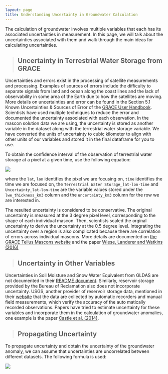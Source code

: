 ```yaml
---
layout: page
title: Understanding Uncertainty in Groundwater Calculation
---
```

The calculation of groundwater involves multiple variables that each has its associated uncertainties in measurement. In this page, we will talk about the uncertainties associated with them and walk through the main ideas for calculating uncertainties.

>## Uncertainty in Terrestrial Water Storage from GRACE
Uncertainties and errors exist in the processing of satellite measurements and processing. Examples of sources of errors include the difficulty to separate signals from land and ocean along the coast lines and the lack of observability in some area of the Earth due to how the satellites are moving. More details on uncertainties and error can be found in the Section 5.1 Known Uncertainties & Sources of Error of the [GRACE User Handbook](https://deotb6e7tfubr.cloudfront.net/s3-edaf5da92e0ce48fb61175c28b67e95d/podaac-ops-cumulus-docs.s3.us-west-2.amazonaws.com/gracefo/open/docs/GRACE-FO_L3_Handbook_JPL.pdf?A-userid=None&Expires=1691775191&Signature=hg9xblOoxGYd6Y4nT6lDtUVJfyYE9iB4GuXJi8rBsajgAq1CW2ctZHK-nHkLGDB4U0GbLKywoUI4h3QIN27MZorTUU2osEa6PDDEqniPfumQLqTdES7sgK2eBwYHKp8ac07-hFyfJ6bxhFwj-OKYMfS5mw1SLtGbjenc3LGLEOaQ-SVA~aNDQ-2QjCzFqtb-H9CXBGy6ZLNaU6fEzTmTUXIVqTXu8mZaB7423exrYNWxzbjLKctErOF-NX3gV8-ThrAt-VsLh~PBaT9epFamMOH18hs6Uv3t0~GwwF4UQTPS7wPndO4vnpApDni7F3u9ElnlK~OED7BX3sQ3S72nsw__&Key-Pair-Id=K2T4XLW1Q8DT9E). Scientists have used multiple techniques to reduce the error and documented the uncertainty associated with each observation. In the mascon solution data we are using, the uncertainty is stored as another variable in the dataset along with the terrestrial water storage variable. We have converted the units of uncertainty to cubic kilometer to align with other units of our variables and stored it in the final dataframe for you to use. 

To obtain the confidence interval of the observation of terrestrial water storage at a pixel at a given time, use the following equation:

<img src="{{site.url }}{{site.baseurl }}/assets/img/Confidence_Interval.png">

where the `lat`, `lon` identifies the pixel we are focusing on, `time` identifies the time we are focused on, the `Terrestrial Water Storage_lat-lon-time` and `Uncertainty_lat-lon-time` are the variable values stored under the `lwe_thickness_km3` column and the `uncertainty_km3` column for the row we are interested in.

The resulted uncertainty is considered to be conservative. The original uncertainty is measured at the 3 degree pixel level, corresponding to the shape of each individual mascon. Then, scientists scaled the orginal uncertainty to derive the uncertainty at the 0.5 degree level. Integrating the uncertainty over a region is also complicated because there are correlation of errors across individual mascons. More details are documented on [the GRACE Tellus Mascons website](https://grace.jpl.nasa.gov/data/get-data/jpl_global_mascons/) and the paper [Wiese, Landerer and Watkins (2016)](http://dx.doi.org/10.1002/2016WR019344)



>## Uncertainty in Other Variables
Uncertainties in Soil Moisture and Snow Water Equivalent from GLDAS are not documented in their [README document](https://hydro1.gesdisc.eosdis.nasa.gov/data/GLDAS/GLDAS_NOAH025_M.2.1/doc/README_GLDAS2.pdf). Similarly, reservoir storage provided by the Bureau of Reclamation also does not incorporate uncertainty. USGS, another provider of reservoir storage data, mentioned in their [website](https://waterdata.usgs.gov/nwis/sw) that the data are collected by automatic recorders and manual field measurements, which verify the accuracy of the auto matically recorded observations. Papers have tried to estimate uncertainty for these variables and incorporate them in the calculation of groundwater anomalies, one example is the paper [Castle et al. (2014)](https://agupubs.onlinelibrary.wiley.com/doi/10.1002/2014GL061055).

>## Propagating Uncertainty
To propagate uncertainty and obtain the uncertainty of the groundwater anomaly, we can assume that uncertainties are uncorrelated between different datasets. The following formula is used:

<img src="{{site.url }}{{site.baseurl }}/assets/img/Uncertainty.png">
